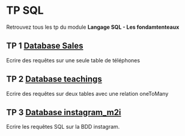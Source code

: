 # TP SQL
Retrouvez tous les tp du module **Langage SQL - Les fondamtenteaux**

## TP 1 [Database Sales](./Exo1_sales/)
Ecrire des requêtes sur une seule table de téléphones
## TP 2 [Database teachings](./Exo2_teachings/)
Ecrire des requêtes sur deux tables avec une relation oneToMany
## TP 3 [Database instagram_m2i](./Exo3_instagram/)
Ecrire les requêtes SQL sur la BDD instagram.